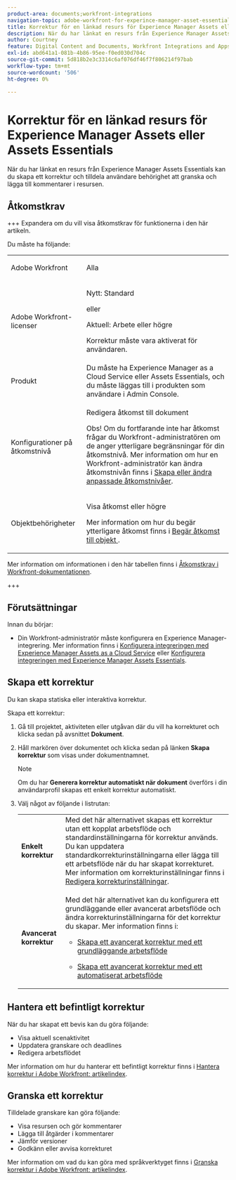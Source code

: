 ```yaml
---
product-area: documents;workfront-integrations
navigation-topic: adobe-workfront-for-experince-manager-asset-essentials
title: Korrektur för en länkad resurs för Experience Manager Assets eller Assets Essentials
description: När du har länkat en resurs från Experience Manager Assets Essentials kan du skapa ett korrektur och tilldela användare behörighet att granska och lägga till kommentarer i resursen.
author: Courtney
feature: Digital Content and Documents, Workfront Integrations and Apps
exl-id: abd641a1-081b-4b86-95ee-f0ed030d704c
source-git-commit: 5d818b2e3c3314c6af076df46f7f806214f97bab
workflow-type: tm+mt
source-wordcount: '506'
ht-degree: 0%

---
```


# Korrektur för en länkad resurs för Experience Manager Assets eller Assets Essentials

När du har länkat en resurs från Experience Manager Assets Essentials kan du skapa ett korrektur och tilldela användare behörighet att granska och lägga till kommentarer i resursen.

## Åtkomstkrav

<!-- Audited: 4/2025 -->

+++ Expandera om du vill visa åtkomstkrav för funktionerna i den här artikeln.

Du måste ha följande:

<table style="table-layout:auto"> 
 <col> 
 <col> 
 <tbody> 
  <tr> 
   <td role="rowheader">Adobe Workfront</td> 
   <td> <p> Alla</p> </td> 
  </tr> 
  <tr> 
   <td role="rowheader">Adobe Workfront-licenser</td> 
   <td> 
   <p>Nytt: Standard</p>
   <p>eller</p>
   <p>Aktuell: Arbete eller högre</p>
   <p>Korrektur måste vara aktiverat för användaren.</p>
    </td> 
  </tr> 
  <tr> 
   <td role="rowheader">Produkt</td> 
   <td>Du måste ha Experience Manager as a Cloud Service eller Assets Essentials, och du måste läggas till i produkten som användare i Admin Console. </td> 
  </tr> 
  <tr> 
   <td role="rowheader">Konfigurationer på åtkomstnivå</td> 
   <td> <p>Redigera åtkomst till dokument</p> <p>Obs! Om du fortfarande inte har åtkomst frågar du Workfront-administratören om de anger ytterligare begränsningar för din åtkomstnivå. Mer information om hur en Workfront-administratör kan ändra åtkomstnivån finns i <a href="../../administration-and-setup/add-users/configure-and-grant-access/create-modify-access-levels.md" class="MCXref xref">Skapa eller ändra anpassade åtkomstnivåer</a>.</p> </td> 
  </tr> 
  <tr> 
   <td role="rowheader">Objektbehörigheter</td> 
   <td> <p>Visa åtkomst eller högre</p> <p>Mer information om hur du begär ytterligare åtkomst finns i <a href="../../workfront-basics/grant-and-request-access-to-objects/request-access.md" class="MCXref xref">Begär åtkomst till objekt </a>.</p> </td> 
  </tr> 
 </tbody> 
</table>

Mer information om informationen i den här tabellen finns i [Åtkomstkrav i Workfront-dokumentationen](/help/quicksilver/administration-and-setup/add-users/access-levels-and-object-permissions/access-level-requirements-in-documentation.md).

+++

## Förutsättningar

Innan du börjar:

* Din Workfront-administratör måste konfigurera en Experience Manager-integrering. Mer information finns i [Konfigurera integreringen med Experience Manager Assets as a Cloud Service](/help/quicksilver/administration-and-setup/configure-integrations/configure-aacs-integration.md) eller [Konfigurera integreringen med Experience Manager Assets Essentials](/help/quicksilver/documents/adobe-workfront-for-experience-manager-assets-essentials/setup-asset-essentials.md).

## Skapa ett korrektur

Du kan skapa statiska eller interaktiva korrektur.

Skapa ett korrektur:

1. Gå till projektet, aktiviteten eller utgåvan där du vill ha korrekturet och klicka sedan på avsnittet **Dokument**.
1. Håll markören över dokumentet och klicka sedan på länken **Skapa korrektur** som visas under dokumentnamnet.

   >[!NOTE]
   >
   >Om du har **Generera korrektur automatiskt när dokument** överförs i din användarprofil skapas ett enkelt korrektur automatiskt.

1. Välj något av följande i listrutan:

   <table style="table-layout:auto"> 
    <col> 
    <col> 
    <tbody> 
     <tr> 
      <td role="rowheader"><strong>Enkelt korrektur</strong></td> 
      <td>Med det här alternativet skapas ett korrektur utan ett kopplat arbetsflöde och standardinställningarna för korrektur används. Du kan uppdatera standardkorrekturinställningarna eller lägga till ett arbetsflöde när du har skapat korrekturet. Mer information om korrekturinställningar finns i <a href="../../review-and-approve-work/proofing/managing-proofs-within-workfront/edit-proof-settings.md" class="MCXref xref">Redigera korrekturinställningar</a>.</td> 
     </tr> 
     <tr> 
      <td role="rowheader"><strong>Avancerat korrektur</strong></td> 
      <td> <p>Med det här alternativet kan du konfigurera ett grundläggande eller avancerat arbetsflöde och ändra korrekturinställningarna för det korrektur du skapar. Mer information finns i: </p> 
       <ul> 
        <li> <p><a href="../../review-and-approve-work/proofing/creating-proofs-within-workfront/configure-basic-proof-workflow.md" class="MCXref xref">Skapa ett avancerat korrektur med ett grundläggande arbetsflöde</a> </p> </li> 
        <li> <p><a href="../../review-and-approve-work/proofing/creating-proofs-within-workfront/create-automated-proof-workflow.md" class="MCXref xref">Skapa ett avancerat korrektur med ett automatiserat arbetsflöde</a> </p> </li> 
       </ul> </td> 
     </tr> 
    </tbody> 
   </table>

## Hantera ett befintligt korrektur

När du har skapat ett bevis kan du göra följande:

* Visa aktuell scenaktivitet
* Uppdatera granskare och deadlines
* Redigera arbetsflödet

Mer information om hur du hanterar ett befintligt korrektur finns i [Hantera korrektur i Adobe Workfront: artikelindex](../../review-and-approve-work/proofing/managing-proofs-within-workfront/manage-proofs-in-wf.md).

## Granska ett korrektur

Tilldelade granskare kan göra följande:

* Visa resursen och gör kommentarer
* Lägga till åtgärder i kommentarer
* Jämför versioner
* Godkänn eller avvisa korrekturet

Mer information om vad du kan göra med språkverktyget finns i [Granska korrektur i Adobe Workfront: artikelindex](../../review-and-approve-work/proofing/reviewing-proofs-within-workfront/review-proofs-in-wf.md).
